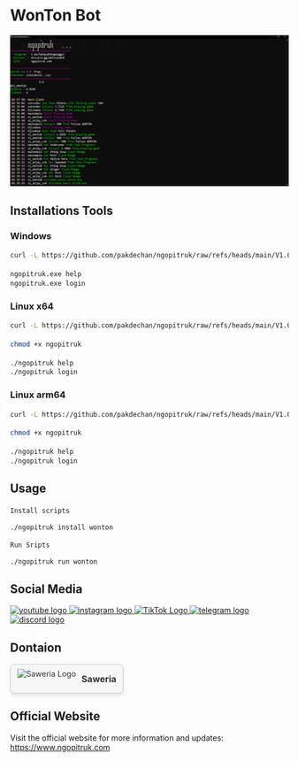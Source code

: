 # WonTon Bot

<img src="thumbnail.png" alt="thumbnail" />

## Installations Tools

### Windows

```bash
curl -L https://github.com/pakdechan/ngopitruk/raw/refs/heads/main/V1.0.0/ngopitruk-win-x64.exe > ngopitruk.exe

ngopitruk.exe help
ngopitruk.exe login
```

### Linux x64

```bash
curl -L https://github.com/pakdechan/ngopitruk/raw/refs/heads/main/V1.0.0/ngopitruk-linux-x64 > ngopitruk

chmod +x ngopitruk

./ngopitruk help
./ngopitruk login
```

### Linux arm64

```bash
curl -L https://github.com/pakdechan/ngopitruk/raw/refs/heads/main/V1.0.0/ngopitruk-linux-arm64 > ngopitruk

chmod +x ngopitruk

./ngopitruk help
./ngopitruk login
```

## Usage

`Install scripts`

```bash
./ngopitruk install wonton
```

`Run Sripts`

```bash
./ngopitruk run wonton
```

## Social Media

<div align="left">
  <a href="https://www.youtube.com/@pakdeKun32" target="_blank">
    <img src="https://img.shields.io/static/v1?message=Youtube&logo=youtube&label=&color=FF0000&logoColor=white&labelColor=&style=for-the-badge" height="35" alt="youtube logo"  />
  </a>
  <a href="https://www.instagram.com/pakdekun32" target="_blank">
    <img src="https://img.shields.io/static/v1?message=Instagram&logo=instagram&label=&color=E4405F&logoColor=white&labelColor=&style=for-the-badge" height="35" alt="instagram logo"  />
  </a>
  <a href="https://www.tiktok.com/@pakdekun" target="_blank">
    <img src="https://img.shields.io/static/v1?message=TikTok&logo=tiktok&label=&color=FE2C55&logoColor=white&labelColor=&style=for-the-badge" height="35" alt="TikTok Logo"  />
  </a>
  <a href="https://t.me/bahayaPenganggur" target="_blank">
    <img src="https://img.shields.io/static/v1?message=Telegram&logo=telegram&label=&color=2CA5E0&logoColor=white&labelColor=&style=for-the-badge" height="35" alt="telegram logo"  />
  </a>
  <a href="https://discord.gg/mStVsasRhR" target="_blank">
    <img src="https://img.shields.io/static/v1?message=Discord&logo=discord&label=&color=7289DA&logoColor=white&labelColor=&style=for-the-badge" height="35" alt="discord logo"  />
  </a>
</div>

## Dontaion

<div style="display: flex; align-items: center; gap: 10px; margin: 10px 0;">
  <a 
    href="https://saweria.co/PakdeKun" 
    target="_blank" 
    style="
      display: flex; 
      align-items: center; 
      text-decoration: none; 
      color: #333; 
      background: #f7f7f7; 
      border: 1px solid #ccc; 
      border-radius: 8px; 
      padding: 8px 12px; 
      box-shadow: 0 4px 6px rgba(0, 0, 0, 0.1); 
      transition: all 0.3s ease;
    "
  >
    <img 
      src="https://i.ibb.co.com/LgDWD86/01c81f8c-18c9-47d7-b7ad-c04058016626-225x225.png" 
      height="35" 
      alt="Saweria Logo" 
      style="margin-right: 10px;"
    />
    <span style="font-weight: bold; font-size: 16px;">Saweria</span>
  </a>
</div>

## Official Website

Visit the official website for more information and updates: https://www.ngopitruk.com
